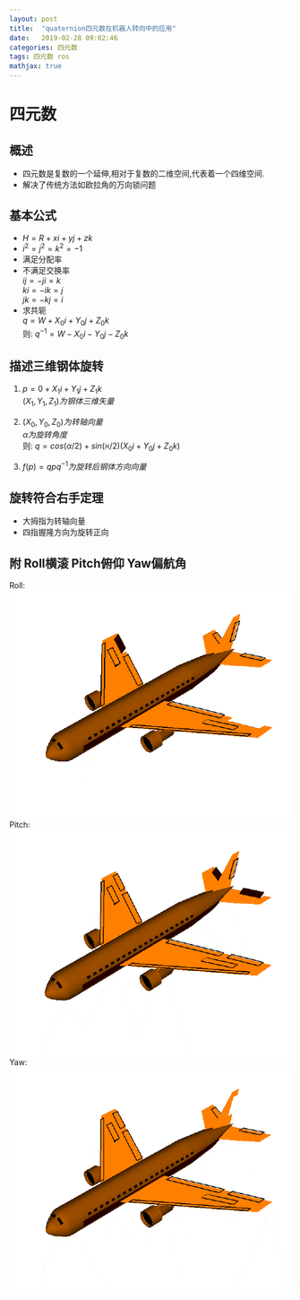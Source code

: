```yaml
---
layout: post
title:  "quaternion四元数在机器人转向中的应用"
date:   2019-02-28 09:02:46
categories: 四元数
tags: 四元数 ros
mathjax: true
---
```

# 四元数
## 概述
* 四元数是复数的一个延伸,相对于复数的二维空间,代表着一个四维空间.
* 解决了传统方法如欧拉角的万向锁问题
## 基本公式
* $H=R+xi+yj+zk$
* $i^2=j^2=k^2=-1$
* 满足分配率
* 不满足交换率
  <br>$ij=-ji=k$
  <br>$ki=-ik=j$
  <br>$jk=-kj=i$
* 求共轭
 <br>$q=W+X_0i+Y_0j+Z_0k$
 <br>则: $q^{-1}=W-X_0i-Y_0j-Z_0k$
## 描述三维钢体旋转
1. $p=0+X_1i+Y_1j+Z_1k$ 
  <br>$(X_1,Y_1,Z_1)为钢体三维矢量$

2. $(X_0,Y_0,Z_0)为转轴向量$
   <br>$\alpha 为旋转角度$
   <br>则: $q=cos(\alpha /2)+sin(\aleph/2)(X_0i+Y_0j+Z_0k)$
3. $f(p) = qpq^{-1}为旋转后钢体方向向量$
## 旋转符合右手定理
* 大拇指为转轴向量
* 四指握隆方向为旋转正向
  
## 附 Roll横滚 Pitch俯仰 Yaw偏航角
Roll:
![](https://raw.githubusercontent.com/tricomm/ImageForBlog/master/2019/02/28/roll.gif)
Pitch:
![](https://raw.githubusercontent.com/tricomm/ImageForBlog/master/2019/02/28/pitch.gif)
Yaw:
![](https://raw.githubusercontent.com/tricomm/ImageForBlog/master/2019/02/28/yaw.gif)
